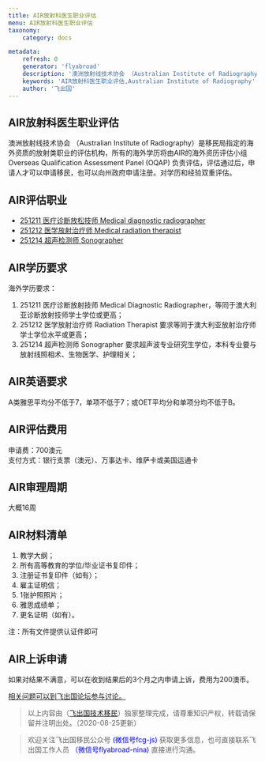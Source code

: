 ```yaml
---
title: AIR放射科医生职业评估
menu: AIR放射科医生职业评估
taxonomy:
    category: docs

metadata:
    refresh: 0
    generator: 'flyabroad'
    description: '澳洲放射线技术协会 （Australian Institute of Radiography）是移民局指定的海外资质的放射类职业的评估机构，所有的海外学历将由AIR的海外资历评估小组Overseas Qualification Assessment Panel (OQAP) 负责评估，评估通过后，申请人才可以申请移民，也可以向州政府申请注册。对学历和经验双重评估。	'
    keywords: 'AIR放射科医生职业评估,Australian Institute of Radiography'
    author: '飞出国'
---
```


## AIR放射科医生职业评估 ##

澳洲放射线技术协会 （Australian Institute of Radiography）是移民局指定的海外资质的放射类职业的评估机构，所有的海外学历将由AIR的海外资历评估小组Overseas Qualification Assessment Panel (OQAP) 负责评估，评估通过后，申请人才可以申请移民，也可以向州政府申请注册。对学历和经验双重评估。	

## AIR评估职业 ##

- <a href="http://anzsco.cgvisa.com/251211">	251211	医疗诊断放松技师	Medical diagnostic radiographer</a>
- <a href="http://anzsco.cgvisa.com/251212">	251212	医学放射治疗师	Medical radiation therapist</a>
- <a href="http://anzsco.cgvisa.com/251214">	251214	超声检测师	Sonographer</a>

## AIR学历要求 ##

海外学历要求：

1. 251211 医疗诊断放射技师 Medical Diagnostic Radiographer，等同于澳大利亚诊断放射技师学士学位或更高；
2. 251212 医学放射治疗师 Radiation Therapist 要求等同于澳大利亚放射治疗师学士学位水平或更高；
3. 251214 超声检测师 Sonographer 要求超声波专业研究生学位，本科专业要与放射线照相术、生物医学、护理相关；

## AIR英语要求 ##

A类雅思平均分不低于7，单项不低于7；或OET平均分和单项分均不低于B。

## AIR评估费用 ##

申请费：700澳元  
支付方式：银行支票（澳元）、万事达卡、维萨卡或美国运通卡 

## AIR审理周期 ##

大概16周 

## AIR材料清单 ##

1. 教学大纲；
2. 所有高等教育的学位/毕业证书复印件；
3. 注册证书复印件（如有）；
4. 雇主证明信；
5. 1张护照照片；
6. 雅思成绩单；
7. 更名证明（如有）。

注：所有文件提供认证件即可

## AIR上诉申请 ##

如果对结果不满意，可以在收到结果后的3个月之内申请上诉，费用为200澳币。

[相关问题可以到飞出国论坛参与讨论。](http://bbs.fcgvisa.com/c/ass?target=_blank)

> 以上内容由（[飞出国技术移民](http://js.flyabroad.com.hk)）独家整理完成，请尊重知识产权，转载请保留并注明出处。（2020-08-25更新）

> 欢迎关注飞出国移民公众号 <font color=Blue>(微信号fcg-js)</font> 获取更多信息，也可直接联系飞出国工作人员 <font color=Blue>（微信号flyabroad-nina)</font> 直接进行沟通。